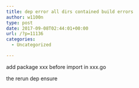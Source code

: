 ```yaml
---
title: dep error all dirs contained build errors
author: w1100n
type: post
date: 2017-09-08T02:44:01+00:00
url: /?p=11136
categories:
  - Uncategorized

---
```

add package xxx before import in xxx.go
  
the rerun dep ensure
